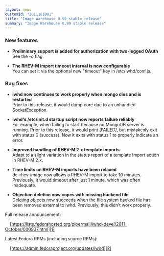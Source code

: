 ```yaml
---
layout: news
customid: "2011101001"
title: "Image Warehouse 0.99 stable release"
summary: "Image Warehouse 0.99 stable release"
---
```

### New features

* __Preliminary support is added for authorization with two-legged OAuth__  
  See the -o flag.

* __The RHEV-M import timeout interval is now configurable__  
  You can set it via the optional new "timeout" key in /etc/iwhd/conf.js.

### Bug fixes

* __iwhd now continues to work properly when mongo dies and is restarted__  
  Prior to this release, it would dump core due to an unhandled
  SocketException.

* __iwhd's /etc/init.d startup script now reports failure reliably__  
  For example, when failing to start because no MongoDB server is running.
  Prior to this release, it would print \[FAILED], but mistakenly exit with
  status 0 (success). Now it exits with status 1 to properly indicate an error.

* __Improved handling of RHEV-M 2.x template imports__  
  Adapt to a slight variation in the status report of a template import action
  in RHEV-M 2.x.

* __Time limits on RHEV-M imports have been relaxed__  
  dc-rhev-image now allows a RHEV-M import to take 10 minutes. Previously, it
  would timeout after just 1 minute, which was often inadequate.

* __Objection deletion now copes with missing backend file__  
  Deleting objects now succeeds when the file system backed file has been
  removed external to iwhd. Previously, this didn't work properly.

Full release announcement:

&nbsp;&nbsp;&nbsp;&nbsp;[https://lists.fedorahosted.org/pipermail/iwhd-devel/2011-October/000937.html][1]

Latest Fedora RPMs (including source RPMs):

&nbsp;&nbsp;&nbsp;&nbsp;[https://admin.fedoraproject.org/updates/iwhd][2]

 [1]: https://lists.fedorahosted.org/pipermail/iwhd-devel/2011-October/000937.html "Image Warehouse 0.99 release announcement"
 [2]:https://admin.fedoraproject.org/updates/iwhd "Fedora RPMs for Image Warehouse"